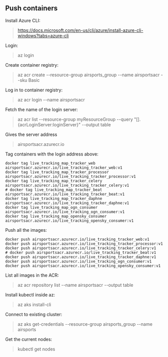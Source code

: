 ## Push containers ##
Install Azure CLI:
> https://docs.microsoft.com/en-us/cli/azure/install-azure-cli-windows?tabs=azure-cli

Login: 
> az login

Create container registry: 
> az acr create --resource-group airsports_group --name airsportsacr --sku Basic

Log in to container registry: 
> az acr login --name airsportsacr

Fetch the name of the login server: 
> az acr list --resource-group myResourceGroup --query "[].{acrLoginServer:loginServer}" --output table

Gives the server address
> airsportsacr.azurecr.io

Tag containers with the login address above:
```
docker tag live_tracking_map_tracker_web airsportsacr.azurecr.io/live_tracking_tracker_web:v1
docker tag live_tracking_map_tracker_processor airsportsacr.azurecr.io/live_tracking_tracker_processor:v1
docker tag live_tracking_map_tracker_celery airsportsacr.azurecr.io/live_tracking_tracker_celery:v1
# docker tag live_tracking_map_tracker_beat airsportsacr.azurecr.io/live_tracking_tracker_beat:v1
docker tag live_tracking_map_tracker_daphne airsportsacr.azurecr.io/live_tracking_tracker_daphne:v1
docker tag live_tracking_map_ogn_consumer airsportsacr.azurecr.io/live_tracking_ogn_consumer:v1
docker tag live_tracking_map_opensky_consumer airsportsacr.azurecr.io/live_tracking_opensky_consumer:v1
```
Push all the images:
```
docker push airsportsacr.azurecr.io/live_tracking_tracker_web:v1 
docker push airsportsacr.azurecr.io/live_tracking_tracker_processor:v1
docker push airsportsacr.azurecr.io/live_tracking_tracker_celery:v1
# docker push airsportsacr.azurecr.io/live_tracking_tracker_beat:v1
docker push airsportsacr.azurecr.io/live_tracking_tracker_daphne:v1
docker push airsportsacr.azurecr.io/live_tracking_ogn_consumer:v1
docker push airsportsacr.azurecr.io/live_tracking_opensky_consumer:v1
```
List all images in the ACR:
> az acr repository list --name airsportsacr --output table

Install kubectl inside az:
> az aks install-cli

Connect to existing cluster:
> az aks get-credentials --resource-group airsports_group --name airsports

Get the current nodes:
> kubectl get nodes